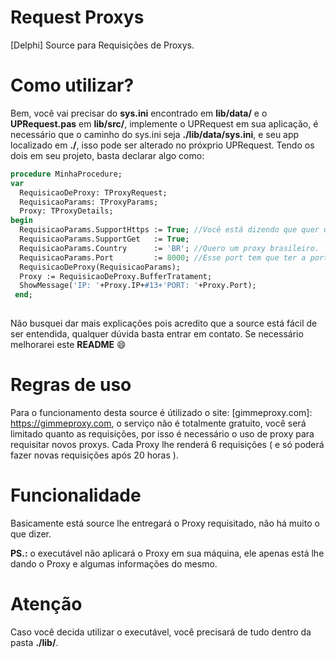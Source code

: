 # Request Proxys
[Delphi] Source para Requisições de Proxys.

# Como utilizar?
Bem, você vai precisar do **sys.ini** encontrado em **lib/data/** e o **UPRequest.pas** em **lib/src/**, implemente o UPRequest em sua aplicação,
é necessário que o caminho do sys.ini seja **./lib/data/sys.ini**, e seu app localizado em **./**, isso pode ser alterado no próxprio UPRequest.
Tendo os dois em seu projeto, basta declarar algo como:

```pascal
procedure MinhaProcedure;
var
  RequisicaoDeProxy: TProxyRequest;
  RequisicaoParams: TProxyParams;
  Proxy: TProxyDetails;
begin
  RequisicaoParams.SupportHttps := True; //Você está dizendo que quer um proxy que suporta https...
  RequisicaoParams.SupportGet   := True;
  RequisicaoParams.Country      := 'BR'; //Quero um proxy brasileiro.
  RequisicaoParams.Port         := 8000; //Esse port tem que ter a porta 8000 aberta
  RequisicaoDeProxy(RequisicaoParams);
  Proxy := RequisicaoDeProxy.BufferTratament;
  ShowMessage('IP: '+Proxy.IP+#13+'PORT: '+Proxy.Port);
 end;
 
```

Não busquei dar mais explicações pois acredito que a source está fácil de ser entendida, qualquer dúvida basta entrar em contato.
Se necessário melhorarei este **README** :smile:

# Regras de uso
Para o funcionamento desta source é útilizado o site: [gimmeproxy.com]: https://gimmeproxy.com, o serviço não é totalmente gratuito, você
será limitado quanto as requisições, por isso é necessário o uso de proxy para requisitar novos proxys.
Cada Proxy lhe renderá 6 requisições ( e só poderá fazer novas requisições após 20 horas ).

# Funcionalidade
Basicamente está source lhe entregará o Proxy requisitado, não há muito o que dizer.

**PS.:** o executável não aplicará o Proxy em sua máquina, ele apenas está lhe dando o Proxy e algumas informações do mesmo.

# Atenção
Caso você decida utilizar o executável, você precisará de tudo dentro da pasta **./lib/**.
